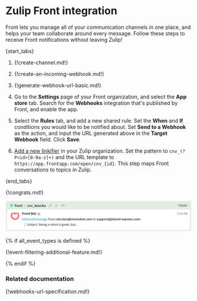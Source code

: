 # Zulip Front integration

Front lets you manage all of your communication channels in one place,
and helps your team collaborate around every message. Follow these steps
to receive Front notifications without leaving Zulip!

{start_tabs}

1. {!create-channel.md!}

1. {!create-an-incoming-webhook.md!}

1. {!generate-webhook-url-basic.md!}

1. Go to the **Settings** page of your Front organization, and select
   the **App store** tab. Search for the **Webhooks** integration that's
   published by Front, and enable the app.

1. Select the **Rules** tab, and add a new shared rule. Set the **When**
   and **If** conditions you would like to be notified about. Set **Send
   to a Webhook** as the action, and input the URL generated above in
   the **Target Webhook** field. Click **Save**.

1. [Add a new linkifier](/help/add-a-custom-linkifier) in your Zulip
   organization. Set the pattern to `cnv_(?P<id>[0-9a-z]+)` and the URL
   template to `https://app.frontapp.com/open/cnv_{id}`. This step maps
   Front conversations to topics in Zulip.

{end_tabs}

{!congrats.md!}

![](/static/images/integrations/front/001.png)

{% if all_event_types is defined %}

{!event-filtering-additional-feature.md!}

{% endif %}

### Related documentation

{!webhooks-url-specification.md!}
